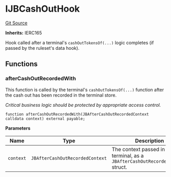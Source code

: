 # IJBCashOutHook
[Git Source](https://github.com/Bananapus/nana-core/blob/1fb5688d98a7c6e49f86f6a7e868a61ef4c2409a/src/interfaces/IJBCashOutHook.sol)

**Inherits:**
IERC165

Hook called after a terminal's `cashOutTokensOf(...)` logic completes (if passed by the ruleset's data
hook).


## Functions
### afterCashOutRecordedWith

This function is called by the terminal's `cashOutTokensOf(...)` function after the cash out has been
recorded in the terminal store.

*Critical business logic should be protected by appropriate access control.*


```solidity
function afterCashOutRecordedWith(JBAfterCashOutRecordedContext calldata context) external payable;
```
**Parameters**

|Name|Type|Description|
|----|----|-----------|
|`context`|`JBAfterCashOutRecordedContext`|The context passed in by the terminal, as a `JBAfterCashOutRecordedContext` struct.|


